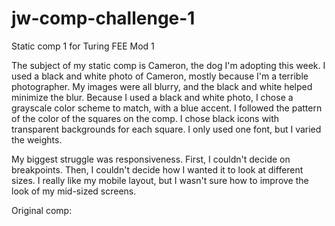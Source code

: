 # jw-comp-challenge-1
Static comp 1 for Turing FEE Mod 1

The subject of my static comp is Cameron, the dog I'm adopting this week. I used a black and white photo of Cameron, mostly because I'm a terrible photographer. My images were all blurry, and the black and white helped minimize the blur. Because I used a black and white photo, I chose a grayscale color scheme to match, with a blue accent. I followed the pattern of the color of the squares on the comp. I chose black icons with transparent backgrounds for each square. I only used one font, but I varied the weights. 

My biggest struggle was responsiveness. First, I couldn't decide on breakpoints. Then, I couldn't decide how I wanted it to look at different sizes. I really like my mobile layout, but I wasn't sure how to improve the look of my mid-sized screens.

Original comp:
